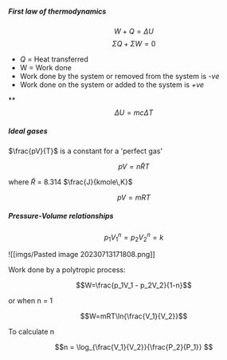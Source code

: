 ##### First law of thermodynamics

$$W+Q=\Delta U$$
$$\Sigma Q + \Sigma W = 0$$
- $Q$ = Heat transferred
- W = Work done
- Work done by the system or removed from the system is *-ve*
- Work done on the system or added to the system is *+ve*

**$$\Delta U = mc\Delta T $$

##### Ideal gases

$\frac{pV}{T}$ is a constant for a 'perfect gas'

$$pV = n\tilde{R}T$$

where $\tilde{R}$ = 8.314 $\frac{J}{kmole\,K}$

$$pV = mRT$$

##### Pressure-Volume relationships

$$p_1 V_1^n = p_2 V_2^n = k$$

![[imgs/Pasted image 20230713171808.png]]

Work done by a polytropic process:

$$W=\frac{p_1V_1 - p_2V_2}{1-n}$$

or when n = 1

$$W=mRT\ln{\frac{V_1}{V_2}}$$

To calculate n

$$n = \log_{\frac{V_1}{V_2}}{\frac{P_2}{P_1}} $$
